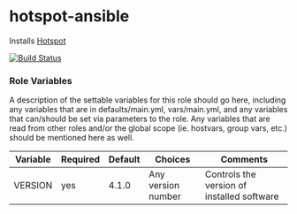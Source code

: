# hotspot-ansible

Installs [Hotspot](https://github.com/rthurman/hotspot)

[![Build Status](https://travis-ci.org/calvinmclean/hotspot-ansible.svg?branch=master)](https://travis-ci.org/calvinmclean/hotspot-ansible)

### Role Variables

A description of the settable variables for this role should go here, including any variables that are in defaults/main.yml, vars/main.yml, and any variables that can/should be set via parameters to the role. Any variables that are read from other roles and/or the global scope (ie. hostvars, group vars, etc.) should be mentioned here as well.

| Variable                | Required | Default | Choices                   | Comments                                   |
|-------------------------|----------|---------|---------------------------|--------------------------------------------|
| VERSION                 | yes      | 4.1.0   | Any version number        | Controls the version of installed software |
